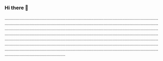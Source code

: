 ### Hi there 👋

.....................................................................................................................................................................................................................................................................................................................................................................................................................................................................................................................................................................................................................................................................................................................................................................................................................................................................................................................................................
